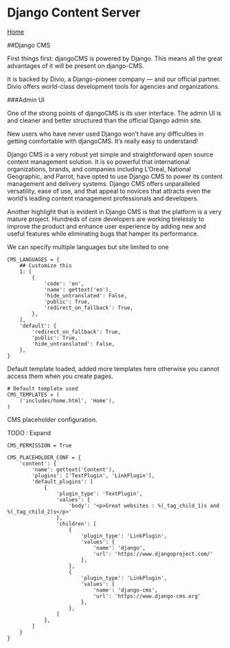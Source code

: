 # Django Content Server

[Home](../README.md)

##Django CMS

First things first: djangoCMS is powered by Django. This means all the great advantages of it will be present on django-CMS.

It is backed by Divio, a Django-pioneer company — and our official partner. Divio offers world-class development tools for agencies and organizations.

###Admin UI

One of the strong points of djangoCMS is its user interface. The admin UI is and cleaner and better structured than the official Django admin site.

New users who have never used Django won’t have any difficulties in getting comfortable with djangoCMS. It’s really easy to understand!

Django CMS is a very robust yet simple and straightforward open source content management solution. It is so powerful that international organizations, brands, and companies including L’Oreal, National Geographic, and Parrot, have opted to use Django CMS to power its content management and delivery systems. Django CMS offers unparalleled versatility, ease of use, and that appeal to novices that attracts even the world’s leading content management professionals and developers.

Another highlight that is evident in Django CMS is that the platform is a very mature project. Hundreds of core developers are working tirelessly to improve the product and enhance user experience by adding new and useful features while eliminating bugs that hamper its performance.

We can specify multiple languages but site limited to one

```
CMS_LANGUAGES = {
    ## Customize this
    1: [
        {
            'code': 'en',
            'name': gettext('en'),
            'hide_untranslated': False,
            'public': True,
            'redirect_on_fallback': True,
        },
    ],
    'default': {
        'redirect_on_fallback': True,
        'public': True,
        'hide_untranslated': False,
    },
}

```

Default template loaded, added more templates here otherwise you cannot access them when you create pages.

```
# Default template used
CMS_TEMPLATES = (
    ('includes/home.html', 'Home'),
)

```

CMS placeholder configuration.

TODO : Expand
```
CMS_PERMISSION = True

CMS_PLACEHOLDER_CONF = {
    'content': {
        'name': gettext('Content'),
        'plugins': ['TextPlugin', 'LinkPlugin'],
        'default_plugins': [
            {
                'plugin_type': 'TextPlugin',
                'values': {
                    'body': '<p>Great websites : %(_tag_child_1)s and %(_tag_child_2)s</p>'
                },
                'children': [
                    {
                        'plugin_type': 'LinkPlugin',
                        'values': {
                            'name': 'django',
                            'url': 'https://www.djangoproject.com/'
                        },
                    },
                    {
                        'plugin_type': 'LinkPlugin',
                        'values': {
                            'name': 'django-cms',
                            'url': 'https://www.django-cms.org'
                        },
                    },
                ]
            },
        ]
    }
}

```